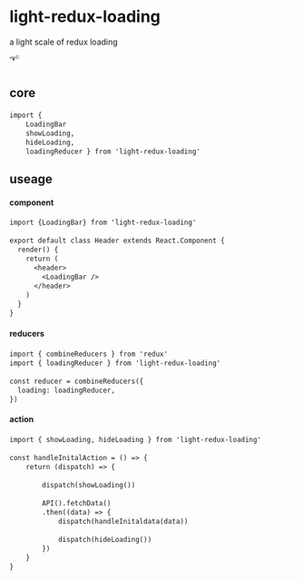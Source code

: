 # light-redux-loading
a light scale of redux loading


![loadingbar](https://raw.githubusercontent.com/eddy0/dailyReact/master/006-redux-loading/loading.gif)

## core
```
import {
    LoadingBar
    showLoading,
    hideLoading,
    loadingReducer } from 'light-redux-loading'

```


## useage

#### component
```
import {LoadingBar} from 'light-redux-loading'

export default class Header extends React.Component {
  render() {
    return (
      <header>
        <LoadingBar />
      </header>
    )
  }
}
```

#### reducers

```
import { combineReducers } from 'redux'
import { loadingReducer } from 'light-redux-loading'

const reducer = combineReducers({
  loading: loadingReducer,
})
```

#### action

```
import { showLoading, hideLoading } from 'light-redux-loading'

const handleInitalAction = () => {
    return (dispatch) => {

        dispatch(showLoading())

        API().fetchData()
        .then((data) => {
            dispatch(handleInitaldata(data))

            dispatch(hideLoading())
        })
    }
}

```
